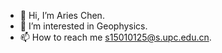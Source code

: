 - 👋 Hi, I’m Aries Chen.
- 👀 I’m interested in Geophysics.
- 📫 How to reach me s15010125@s.upc.edu.cn.

<!---
AriesChen-UPC/AriesChen-UPC is a ✨ special ✨ repository because its `README.md` (this file) appears on your GitHub profile.
You can click the Preview link to take a look at your changes.
--->
